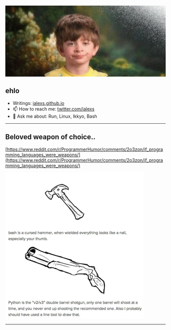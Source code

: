 
![](pajamakid.jpg)

## ehlo

- Writings: [ialexs.github.io](ialexs.github.io)
- 📫 How to reach me: [twitter.com/ialexs](twitter.com/ialexs) 
- 💬 Ask me about: Run, Linux, Ikkyo, Bash 

---

## Beloved weapon of choice.. 

[https://www.reddit.com/r/ProgrammerHumor/comments/2o3zon/if_programming_languages_were_weapons/](https://www.reddit.com/r/ProgrammerHumor/comments/2o3zon/if_programming_languages_were_weapons/)

![](woc.png)

---


<!--
### Hi there 👋

**ialexs/ialexs** is a ✨ _special_ ✨ repository because its `README.md` (this file) appears on your GitHub profile.

Here are some ideas to get you started:

- 🔭 I’m currently working on ...
- 🌱 I’m currently learning ...
- 👯 I’m looking to collaborate on ...
- 🤔 I’m looking for help with ...
- 💬 Ask me about ...
- 📫 How to reach me: ...
- 😄 Pronouns: ...
- ⚡ Fun fact: ...
-->
